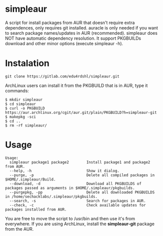 # simpleaur
A script for install packages from AUR that doesn't require extra dependences, only requires git installed. auracle is only needed if you want to search package names/updates in AUR (recommended). simpleaur does NOT have automatic dependency resolution. It support PKGBUILDs download and other minor options (execute simpleaur -h).

# Instalation
`git clone https://gitlab.com/edu4rdshl/simpleaur.git`

ArchLinux users can install it from the PKGBUILD that is in AUR, type it commands:

```
$ mkdir simpleaur
$ cd simpleaur
$ curl -o PKGBUILD https://aur.archlinux.org/cgit/aur.git/plain/PKGBUILD?h=simpleaur-git
$ makepkg -sci
$ cd ..
$ rm -rf simpleaur/
```
# Usage

```
Usage:
  simpleaur package1 package2        Install package1 and package2 from AUR.
  --help, -h                         Show it dialog.
  --purge, -p                        Delete all compiled packages in $HOME/.simpleaur/Build.
  --download, -d                     Download all PKGBUILDS of packages passed as arguments in $HOME/.simpleaur/pkgbuilds.
  --purgepkg, -pp                    Delete all downloaded PKGBUILDS in /home/sechacklabs/.simpleaur/pkgbuilds.
  --search, -s                       Search for packages in AUR.
  --check, -c                        Check available updates for packages installed from AUR.
```

You are free to move the script to /usr/bin and then use it's from everywhere. If you are using ArchLinux, install the <b>simpleaur-git</b> package from the AUR.
